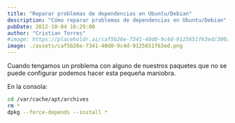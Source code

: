 ```yaml
---
title: "Reparar problemas de dependencias en Ubuntu/Debian"
description: "Cómo reparar problemas de dependencias en Ubuntu/Debian"
pubDate: 2012-10-04 16:29:00
author: "Cristian Torres"
#image: https://placeholdr.ai/caf5b26e-7341-40d0-9c4d-9125651f63ed/300/200
image: ./assets/caf5b26e-7341-40d0-9c4d-9125651f63ed.png
---
```

Cuando tengamos un problema con alguno de nuestros paquetes que no se puede configurar podemos hacer esta pequeña maniobra.<br />

En la consola:
```bash
cd /var/cache/apt/archives
rm *
dpkg --force-depends --install *
```
